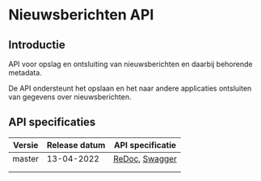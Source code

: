 # Nieuwsberichten API

## Introductie

API voor opslag en ontsluiting van nieuwsberichten en daarbij behorende metadata.

De API ondersteunt het opslaan en het naar andere applicaties ontsluiten van gegevens over nieuwsberichten.

## API specificaties

| Versie | Release datum | API specificatie |
|--------|---------------|------------------|
| master | 13-04-2022    | [ReDoc](https://redocly.github.io/redoc/?url=https://raw.githubusercontent.com/ConductionNL/PUB_publiccode/main/PUB_OAS.json), [Swagger](https://petstore.swagger.io/?url=https://raw.githubusercontent.com/ConductionNL/PUB_publiccode/main/PUB_OAS.json)   |
|        |               |                  |
|        |               |                  |
